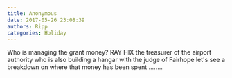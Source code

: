 ```yaml
---
title: Anonymous
date: 2017-05-26 23:08:39
authors: Ripp
categories: Holiday
---
```


 Who is managing the grant money? RAY HIX the treasurer of the airport authority who is also building a hangar with the judge of Fairhope 
let's see a breakdown on where that money has been spent ........